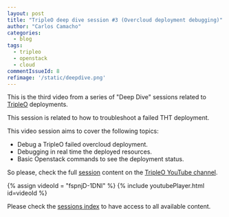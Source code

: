```yaml
---
layout: post
title: "TripleO deep dive session #3 (Overcloud deployment debugging)"
author: "Carlos Camacho"
categories:
  - blog
tags:
  - tripleo
  - openstack
  - cloud
commentIssueId: 8
refimage: '/static/deepdive.png'
---
```


This is the third video from a series of "Deep Dive" sessions
related to [TripleO](http://www.tripleo.org/) deployments.

This session is related to how to troubleshoot a
failed THT deployment.

This video session aims to cover the following topics:

* Debug a TripleO failed overcloud deployment.
* Debugging in real time the deployed resources.
* Basic Openstack commands to see the deployment status.

So please, check the full [session](https://www.youtube.com/watch?v=fspnjD-1DNI)
content on the [TripleO YouTube channel](https://www.youtube.com/channel/UCNGDxZGwUELpgaBoLvABsTA/).

{% assign videoId = "fspnjD-1DNI" %}
{% include youtubePlayer.html id=videoId %}

Please check the [sessions index](http://www.pubstack.com/blog/2017/06/15/tripleo-deep-dive-session-index.html) to have access to all available content.
